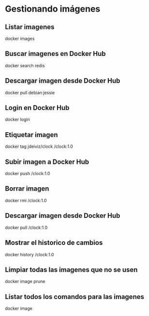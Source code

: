 # Gestionando imágenes

## Listar imagenes
docker images

## Buscar imagenes en Docker Hub
docker search redis

## Descargar imagen desde Docker Hub
docker pull debian:jessie

## Login en Docker Hub
docker login

## Etiquetar imagen
docker tag jdeiviz/clock <username>/clock:1.0

## Subir imagen a Docker Hub
docker push <username>/clock:1.0

## Borrar imagen
docker rmi <username>/clock:1.0

## Descargar imagen desde Docker Hub
docker pull <username>/clock:1.0

## Mostrar el historico de cambios
docker history <username>/clock:1.0

## Limpiar todas las imagenes que no se usen
docker image prune

## Listar todos los comandos para las imagenes
docker image